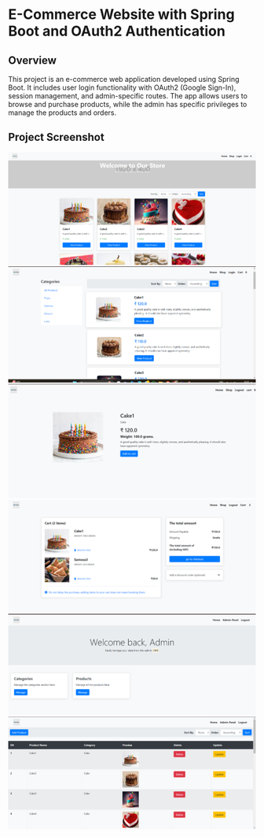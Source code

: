# E-Commerce Website with Spring Boot and OAuth2 Authentication
##  Overview
This project is an e-commerce web application developed using Spring Boot. 
It includes user login functionality with OAuth2 (Google Sign-In), session management, and admin-specific routes.
The app allows users to browse and purchase products, while the admin has specific privileges to manage the products and orders.

## Project Screenshot

![Screenshot](src/main/resources/static/Screenshots/1.png)
![Screenshot](src/main/resources/static/Screenshots/2.png)
![Screenshot](src/main/resources/static/Screenshots/3.png)
![Screenshot](src/main/resources/static/Screenshots/4.png)
![Screenshot](src/main/resources/static/Screenshots/5.png)
![Screenshot](src/main/resources/static/Screenshots/6.png)
